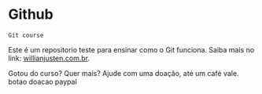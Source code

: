 # Github

	Git course
Este é um repositorio teste para ensinar como o Git funciona. 
Saiba mais no link: [willianjusten.com.br](http://willianjusten.com.br).


Gotou do curso? Quer mais? Ajude com uma doação, até um café vale.
botao doacao paypal
